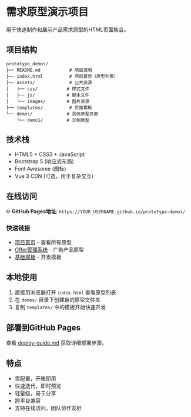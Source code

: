 # 需求原型演示项目

用于快速制作和展示产品需求原型的HTML页面集合。

## 项目结构

```
prototype_demos/
├── README.md           # 项目说明
├── index.html          # 项目首页（原型列表）
├── assets/             # 公共资源
│   ├── css/           # 样式文件
│   ├── js/            # 脚本文件
│   └── images/        # 图片资源
├── templates/          # 页面模板
└── demos/             # 具体原型页面
    └── demo1/         # 示例原型
```

## 技术栈

- HTML5 + CSS3 + JavaScript
- Bootstrap 5 (响应式布局)
- Font Awesome (图标)
- Vue 3 CDN (可选，用于复杂交互)

## 在线访问

🌐 **GitHub Pages地址**: `https://YOUR_USERNAME.github.io/prototype-demos/`

### 快速链接
- [项目首页](https://YOUR_USERNAME.github.io/prototype-demos/) - 查看所有原型
- [Offer管理系统](https://YOUR_USERNAME.github.io/prototype-demos/demos/offer-management/) - 广告产品原型
- [基础模板](https://YOUR_USERNAME.github.io/prototype-demos/templates/basic.html) - 开发模板

## 本地使用

1. 直接用浏览器打开 `index.html` 查看原型列表
2. 在 `demos/` 目录下创建新的原型文件夹
3. 复制 `templates/` 中的模板开始快速开发

## 部署到GitHub Pages

查看 [deploy-guide.md](deploy-guide.md) 获取详细部署步骤。

## 特点

- 零配置，开箱即用
- 快速迭代，即时预览
- 轻量级，易于分享
- 跨平台兼容
- 支持在线访问，团队协作友好